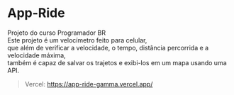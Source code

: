 # App-Ride

Projeto do curso Programador BR<br>
Este projeto é um velocímetro feito para celular,<br>
que além de verificar a velocidade, o tempo, distância percorrida e a velocidade máxima,<br>
também é capaz de salvar os trajetos e exibi-los em um mapa usando uma API.<br>
> Vercel: https://app-ride-gamma.vercel.app/
